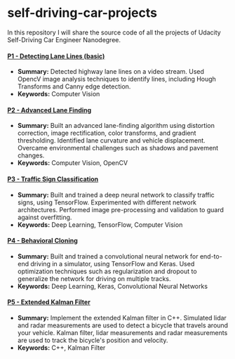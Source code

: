 # self-driving-car-projects


In this repository I will share the source code of all the projects of Udacity Self-Driving Car Engineer Nanodegree.


#### [P1 - Detecting Lane Lines (basic)](CarND-LaneLines-P1)
 - **Summary:** Detected highway lane lines on a video stream. Used OpencV image analysis techniques to identify lines, including Hough Transforms and Canny edge detection.
 - **Keywords:** Computer Vision

#### [P2 - Advanced Lane Finding](CarND-Advanced-Lane-Lines-P2)
 - **Summary:** Built an advanced lane-finding algorithm using distortion correction, image rectification, color transforms, and gradient thresholding. Identified lane curvature and vehicle displacement. Overcame environmental challenges such as shadows and pavement changes.
 - **Keywords:** Computer Vision, OpenCV
 
 #### [P3 - Traffic Sign Classification](CarND-Traffic-Sign-Classifier-P3)
 - **Summary:** Built and trained a deep neural network to classify traffic signs, using TensorFlow. Experimented with different network architectures. Performed image pre-processing and validation to guard against overfitting.
 - **Keywords:** Deep Learning, TensorFlow, Computer Vision

#### [P4 - Behavioral Cloning](CarND-Behavioral-Cloning-P4)
 - **Summary:** Built and trained a convolutional neural network for end-to-end driving in a simulator, using TensorFlow and Keras. Used optimization techniques such as regularization and dropout to generalize the network for driving on multiple tracks.
 - **Keywords:** Deep Learning, Keras, Convolutional Neural Networks

 #### [P5 - Extended Kalman Filter](CarND-Extended-Kalman-Filter-P5)
 - **Summary:** Implement the extended Kalman filter in C++. Simulated lidar and radar measurements are used to detect a bicycle that travels around your vehicle. Kalman filter, lidar measurements and radar measurements are used to track the bicycle's position and velocity.
 - **Keywords:** C++, Kalman Filter
